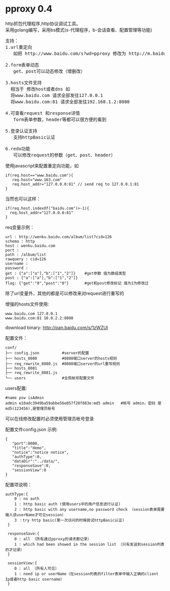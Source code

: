 pproxy 0.4
======
http抓包代理程序,http协议调试工具。  
采用golang编写，采用bs模式(s-代理程序，b-会话查看、配置管理等功能)  



<pre>
支持：
1.url重定向
   如把 http://www.baidu.com/s?wd=pproxy 修改为 http://m.baidu.com/s?wd=pproxy
   
2.form表单动态  
   get、post可以动态修改（增删改）  
   
3.hosts文件支持
  相当于 修改host或者dns 如  
  将www.baidu.com 请求全部发往127.0.0.1  
  将www.baidu.com:81 请求全部发往192.168.1.2:8080  
  
4.可查看request 和response详情
   form表单参数，header等都可以很方便的看到
   
5.登录认证支持
   支持httpBasic认证
   
6.redo功能
   可以修改request的参数（get、post、header）
</pre>

使用javascript来配置重定向功能，如
```
if(req.host=="www.baidu.com"){
   req.host="www.163.com"
   req.host_addr="127.0.0.0:81" // send req to 127.0.0.1:81
}
```
当然也可以这样：
```
if(req.host.indexOf("baidu.com")>-1){
  req.host_addr="127.0.0.0:81"
}
```

req变量示例：
```
url : http://wenku.baidu.com/album/list?cid=126
schema : http
host : wenku.baidu.com
port : 
path : /album/list
rawquery : cid=126
username : 
password : 
get : {"a":["a"],"b":["1","2"]}    #get参数 值为数组类型
post : {"a":["a"],"b":["1","2"]}
flag: {"get":"0","post":"0"}       #get和post修改标记 值为1为修改过
```
除了url变量外，其他的都是可以修改来对request进行重写的

增强的hosts文件使用:
```
www.baidu.com 127.0.0.1
www.baidu.com:81 10.0.2.2:8080
```

download binary: <http://pan.baidu.com/s/1zWZUI>


配置文件：
```
conf/
├── config.json          #server的配置
├── hosts_8080           #8080端口server的hosts规则
├── req_rewrite_8080.js  #8080端口server的url重写规则
├── hosts_8081
├── req_rewrite_8081.js
└── users                #全局帐号配置文件
```

users配置:
```
#name psw isAdmin
admin e10adc3949ba59abbe56e057f20f883e:md5 admin   #帐号 admin，密码 是 md5(123456),是管理员帐号
```
可以在线修改配置时必须使用管理员帐号登录

配置文件config.json 示例:
```
{
   "port":8080,
   "title":"demo",
   "notice":"notice notice",
   "authType":0,
   "dataDir":"../data/",
   "responseSave":0,
   "sessionView":0
}
```
配置项说明：
```
authType:{
    0 : no auth
    1 : http basic auth (使用users中的用户信息进行认证)
    2 : http basic with any username,no password check （session表单需要输入该userName才可见session）
    3 ：try http basic(第一次访问的时候尝试httpBasic认证)
 }
 
 responseSave:{
    0 : all （所有通过pproxy的请求都记录）
    1 : which had been showed in the session list （只有发送到session列表的才记录）
 }
 
 sessionView:{
    0 : all （所有人可见）
    1 : need ip or userName（在session列表的filter表单中输入正确的client Ip或者http basic username）
 }
```
